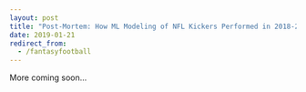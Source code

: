 ```yaml
---
layout: post
title: "Post-Mortem: How ML Modeling of NFL Kickers Performed in 2018-2019 Season"
date: 2019-01-21
redirect_from:
  - /fantasyfootball
---
```

More coming soon...
